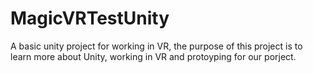 # MagicVRTestUnity
 A basic unity project for working in VR, the purpose of this project is to learn more about Unity, working in VR and protoyping for our porject.
